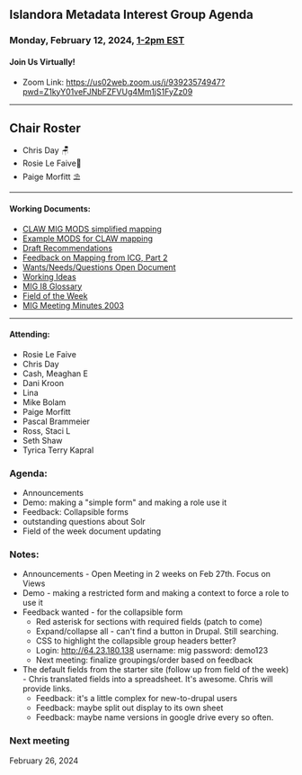 ## Islandora Metadata Interest Group Agenda
### Monday, February 12, 2024, [1-2pm EST](http://www.thetimezoneconverter.com/?t=1%20pm&tz=Toronto&) 
#### Join Us Virtually!
* Zoom Link: https://us02web.zoom.us/j/93923574947?pwd=Z1kyY01veFJNbFZFVUg4Mm1jS1FyZz09

---
## Chair Roster
* Chris Day 🪑
* Rosie Le Faive📝
* Paige Morfitt ⛱️
---

#### Working Documents:
* [CLAW MIG MODS simplified mapping](https://docs.google.com/spreadsheets/d/18u2qFJ014IIxlVpM3JXfDEFccwBZcoFsjbBGpvL0jJI/edit#gid=0)
* [Example MODS for CLAW mapping](https://docs.google.com/spreadsheets/d/1C2Xie7HUDSgRT5v4ldoJvlNdoXz2GHAPvL3PE3TOKW8/edit#gid=1829081124)
* [Draft Recommendations](https://docs.google.com/document/d/15qSO9YcALtYSqd6CUuGx0t8FwUJ5pPwVPz0PA5rU898/edit#heading=h.f9r6knw0rjvu)
* [Feedback on Mapping from ICG, Part 2](https://docs.google.com/document/d/11OpqMMCXM1TFXgsr4yyTQ_cH9DabnD31p7JnuTRQl28/edit?invite=CMWvruEI&ts=5e66437f)
* [Wants/Needs/Questions Open Document](https://docs.google.com/document/d/12Kpb6826TNPzzMuyPS0sESa9TLnmljQmeioWbaPeEdA/edit)
* [Working Ideas](https://github.com/islandora-interest-groups/Islandora-Metadata-Interest-Group/blob/main/working_docs/ideas_and_topics.md)
* [MIG I8 Glossary](https://docs.google.com/document/d/1cfPYFVV9qvvz2VjBRdYUN0CB7AyVDuG-GYavQ27DuBk/edit#heading=h.9fr9xw70meix)
* [Field of the Week](https://docs.google.com/document/d/1rk0o_0byzeHrSKst0Feval_QeVZmo2DeIP0Mk3jaaFc/edit)
* [MIG Meeting Minutes 2003](https://github.com/islandora-interest-groups/Islandora-Metadata-Interest-Group/tree/main/Meetings/2023)

---

#### Attending:
* Rosie Le Faive
* Chris Day
* Cash, Meaghan E
* Dani Kroon
* Lina
* Mike Bolam
* Paige Morfitt
* Pascal Brammeier
* Ross, Staci L
* Seth Shaw
* Tyrica Terry Kapral


### Agenda: 
* Announcements
* Demo: making a "simple form" and making a role use it
* Feedback: Collapsible  forms
* outstanding questions about Solr
* Field of the week document updating

### Notes:
* Announcements - Open Meeting in 2 weeks on Feb 27th. Focus on Views
* Demo - making a restricted form and making a context to force a role to use it
* Feedback wanted - for the collapsible form
    * Red asterisk for sections with required fields (patch to come)
    * Expand/collapse all - can't find a button in Drupal. Still searching.
    * CSS to highlight the collapsible group headers better?
    * Login: http://64.23.180.138 username: mig password: demo123
    * Next meeting: finalize groupings/order based on feedback
* The default fields from the starter site (follow up from field of the week) - Chris translated fields into a spreadsheet. It's awesome. Chris will provide links.
    * Feedback: it's a little complex for new-to-drupal users
    * Feedback: maybe split out display to its own sheet
    * Feedback: maybe name versions in google drive every so often.
  
### Next meeting
February 26, 2024
